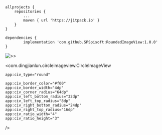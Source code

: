 	allprojects {
		repositories {
			...
			maven { url 'https://jitpack.io' }
		}
	}
    
    dependencies {
	        implementation 'com.github.SPSpisoft:RoundedImageView:1.0.0'
	}

![>>](https://github.com/dingjianlun/CircleImageView/blob/master/1.png)

<com.dingjianlun.circleimageview.CircleImageView

    app:civ_type="round"

    app:civ_border_color="#f00"
    app:civ_border_width="4dp"
    app:civ_corner_radius="64dp"
    app:civ_left_bottom_radius="32dp"
    app:civ_left_top_radius="8dp"
    app:civ_right_bottom_radius="24dp"
    app:civ_right_top_radius="16dp"
    app:civ_ratio_width="4"
    app:civ_ratio_height="3"
/>
